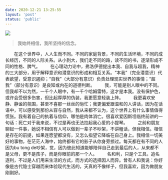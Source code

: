 ```yaml
---
date: 2020-12-21 13:25:55
layout: 'post'
status: 'public'
---
```

![](https://cdn.pixabay.com/photo/2020/06/15/17/35/me-nots-5302712_1280.jpg)

> 我始终相信，我所坚持的信念。

&emsp;&emsp;在这个世界中，人人生而不同。不同的家庭背景，不同的生活环境，不同的成长经历，不同的人际关系。从小到大，我们走不同的路，读不同的书，逐渐形成不同的性格、脾气。
&emsp;&emsp;在心理动力论中，弗洛伊德提出本我、自我与超我，精神的三大部分，用于解释意识和潜意识的形成和相互关系。“本我”（完全潜意识）代表欲望，受意识遏抑；“自我”（大部分有意识）负责处理现实世界的事情；“超我”（部分有意识）是良知或内在的道德判断。
&emsp;&emsp;我，可能是别人眼中的不同。但我却不以为然，一千个人眼中，有一千个哈姆雷特，这才是本我。没有保护色，或许会受很多伤害，但比起厚厚的伪装，我更愿意轻装上阵。
&emsp;&emsp;我更喜欢安静、静谧的氛围，甚至不喜那一丝丝的匆忙；我更偏爱跟温和的人讲话，因为在话语中，可以感受到那份从容与自然，我从来都不认为，这个世界上有什么事情值得慌张。我有着自己的执着与信仰，哪怕是肉体消亡。很喜欢爱因斯坦临终前讲的一句话：死亡对于我来说，不过是再也无法拉起我心爱的小提琴。
&emsp;&emsp;之前和朋友聊起一件事，她说不相信有人可以做到一辈子不吵架，不讲粗话，但我相信。相信是存在的前提，如果连愿望都没有，又怎么指望它降临在自己身上。我相信一切美好的事物，在茫茫人海中，始终都有它的影子从你身旁掠过。每天都在有不同的人因为bu tong de吵架，觉，因为彼此知道能够陪伴自己走到最后的人，从来都不是父母，更不是孩子，而是你眼前的那一个人。
&emsp;&emsp;名和利，只是个工具。追名逐利，不过是人们用来生活的方式，而方式的选择因人而异。曾有人和我说：你好像是古代隐士穿越而来体验现代生活的，天真的不像样子，但我喜欢，因为做朋友刚刚好。